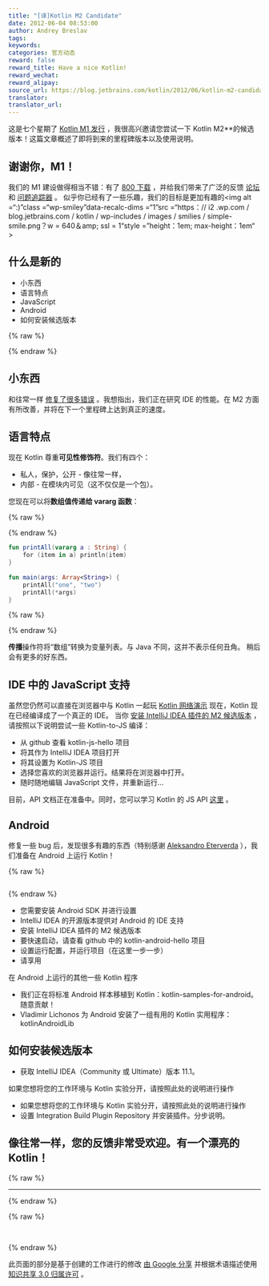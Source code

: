 ```yaml
---
title: "[译]Kotlin M2 Candidate"
date: 2012-06-04 08:53:00
author: Andrey Breslav
tags:
keywords:
categories: 官方动态
reward: false
reward_title: Have a nice Kotlin!
reward_wechat:
reward_alipay:
source_url: https://blog.jetbrains.com/kotlin/2012/06/kotlin-m2-candidate/
translator:
translator_url:
---
```


这是七个星期了 [Kotlin M1 发行](http://blog.jetbrains.com/kotlin/2012/04/kotlin-m1-is-out/) ，我很高兴邀请您尝试一下 Kotlin M2**的候选版本！这篇文章概述了即将到来的里程碑版本以及使用说明。
## 谢谢你，M1！

我们的 M1 建设做得相当不错：有了 [800 下载](http://plugins.intellij.net/plugin/?id=6954) ，并给我们带来了广泛的反馈 [论坛](http://devnet.jetbrains.com/community/kotlin) 和 [问题追踪器](http://youtrack.jetbrains.net/issues/KT) 。
似乎你已经有了一些乐趣，我们的目标是更加有趣的<img alt =“:)”class =“wp-smiley”data-recalc-dims =“1”src =“https：// i2 .wp.com / blog.jetbrains.com / kotlin / wp-includes / images / smilies / simple-smile.png？w = 640＆amp; ssl = 1“style =”height：1em; max-height：1em“ >
## 什么是新的


* 小东西
* 语言特点
* JavaScript
* Android
* 如何安装候选版本


{% raw %}
<p><span id="more-550"></span></p>
{% endraw %}

## 小东西

和往常一样 [修复了很多错误](http://youtrack.jetbrains.com/issues/KT?q=resolved+date%3A+2012-04-12+..+2012-06-07) 。我想指出，我们正在研究 IDE 的性能。在 M2 方面有所改善，并将在下一个里程碑上达到真正的速度。
## 语言特点

现在 Kotlin 尊重**可见性修饰符**。我们有四个：

* 私人，保护，公开 - 像往常一样，
* 内部 - 在模块内可见（这不仅仅是一个包）。

您现在可以将**数组值传递给 vararg 函数**：

{% raw %}
<p></p>
{% endraw %}

```kotlin
fun printAll(vararg a : String) {
    for (item in a) println(item)
}
 
fun main(args: Array<String>) {
    printAll("one", "two")
    printAll(*args)
}
```

{% raw %}
<p></p>
{% endraw %}

**传播**操作符将“数组”转换为变量列表。与 Java 不同，这并不表示任何丑角。
稍后会有更多的好东西。
## IDE 中的 JavaScript 支持

虽然您仍然可以直接在浏览器中与 Kotlin 一起玩 [Kotlin 网络演示](http://kotlin-demo.jetbrains.com) 现在，Kotlin 现在已经编译成了一个真正的 IDE。
当你 [安装 IntelliJ IDEA 插件的 M2 候选版本](#install) ，请按照以下说明尝试一些 Kotlin-to-JS 编译：

* 从 github 查看 kotlin-js-hello 项目
* 将其作为 IntelliJ IDEA 项目打开
* 将其设置为 Kotlin-JS 项目
* 选择您喜欢的浏览器并运行。结果将在浏览器中打开。
* 随时随地编辑 JavaScript 文件，并重新运行...

目前，API 文档正在准备中。同时，您可以学习 Kotlin 的 JS API [这里](https://github.com/JetBrains/kotlin/tree/master/js/js.libraries/src) 。
## Android

修复一些 bug 后，发现很多有趣的东西（特别感谢 [Aleksandro Eterverda](https://github.com/eterverda) ），我们准备在 Android 上运行 Kotlin！

{% raw %}
<p style="text-align: center"><a href="https://i2.wp.com/blog.jetbrains.com/kotlin/files/2012/06/KotlinDroid.png"><img alt="" data-recalc-dims="1" src="https://i2.wp.com/blog.jetbrains.com/kotlin/files/2012/06/KotlinDroid.png?resize=250%2C136&amp;ssl=1"/></a></p>
{% endraw %}


* 您需要安装 Android SDK 并进行设置
* IntelliJ IDEA 的开源版本提供对 Android 的 IDE 支持
* 安装 IntelliJ IDEA 插件的 M2 候选版本
* 要快速启动，请查看 github 中的 kotlin-android-hello 项目
* 设置运行配置，并运行项目（在这里一步一步）
* 请享用

在 Android 上运行的其他一些 Kotlin 程序

* 我们正在将标准 Android 样本移植到 Kotlin：kotlin-samples-for-android。随意贡献！
* Vladimir Lichonos 为 Android 安装了一组有用的 Kotlin 实用程序：kotlinAndroidLib

## 如何安装候选版本


* 获取 IntelliJ IDEA（Community 或 Ultimate）版本 11.1。

如果您想将您的工作环境与 Kotlin 实验分开，请按照此处的说明进行操作
* 如果您想将您的工作环境与 Kotlin 实验分开，请按照此处的说明进行操作
* 设置 Integration Build Plugin Repository 并安装插件。分步说明。

## 像往常一样，您的反馈非常受欢迎。有一个漂亮的 Kotlin！


{% raw %}
<hr/>
{% endraw %}


{% raw %}
<p> </p>
{% endraw %}

此页面的部分是基于创建的工作进行的修改 [由 Google 分享](http://code.google.com/policies.html) 并根据术语描述使用 [知识共享 3.0 归属许可](http://creativecommons.org/licenses/by/3.0/) 。
